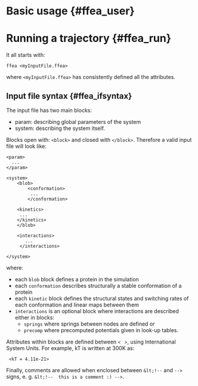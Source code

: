 Basic usage  {#ffea_user}
==========================


Running a trajectory {#ffea_run}
====================


It all starts with:

    ffea <myInputFile.ffea> 

where ` <myInputFile.ffea> ` has consistently defined all the attributes. 



Input file syntax {#ffea_ifsyntax}
-----------------
The input file has two main blocks: 
  * param: describing global parameters of the system
  * system: describing the system itself.

Blocks open with: ` <block> ` and closed with ` </block> `. Therefore a valid input file
 will look like:


    <param>
      ...
    </param>

    <system>
        <blob>
            <conformation>
             ...
            </conformation>

	    <kinetics>
	     ...
	    </kinetics>
        </blob>

        <interactions> 
           ...
         </interactions>

    </system>     

where:
  * each ` blob ` block defines a protein in the simulation
  * each ` conformation ` describes structurally a stable conformation of a protein
  * each ` kinetic ` block defines the structural states and switching rates of each conformation and linear maps between them
  * ` interactions ` is an optional block where interactions are described either in blocks:
      - ` springs ` where springs between nodes are defined or 
      - ` precomp ` where precomputed potentials given in look-up tables.

Attributes within blocks are defined between ` < ` `  > `, using International System Units. 
 For example, kT is written at 300K as:
     
     <kT = 4.11e-21>

Finally, comments are allowed when enclosed between ` &lt;!-- ` and ` --> ` signs, 
  e. g. <!-- this is a comment that does not show off in the HTML version :) --> 
  ` &lt;!--  this is a comment :) --> `.

